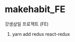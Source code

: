 # makehabit_FE

갓생삼일 프로젝트 (FE)

<!-- //화이팅 -->
<!-- //화이팅 -->
<!-- //화이팅 -->
<!-- //화이팅 -->
<!-- //화이팅 -->

1. yarn add redux react-redux

